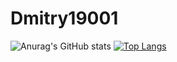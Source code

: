 # Dmitry19001

![Anurag's GitHub stats](https://github-readme-stats-olive-theta.vercel.app/api?username=Dmitry19001&count_private=true)
[![Top Langs](https://github-readme-stats-olive-theta.vercel.app/api/top-langs/?username=Dmitry19001&count_private=true&exclude_repo=github-readme-stats,anuraghazra.github.io)](https://github.com/anuraghazra/github-readme-stats)
